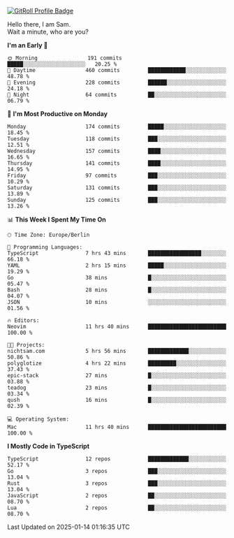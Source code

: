 <a href="https://gitroll.io/profile/u8g4G6FTZM7WSCSqTRPGSHZygT4O2" target="_blank"><img src="https://gitroll.io/api/badges/profiles/v1/u8g4G6FTZM7WSCSqTRPGSHZygT4O2?theme=nord" alt="GitRoll Profile Badge"/></a>

Hello there, I am Sam.  
Wait a minute, who are you?
  
<!--START_SECTION:waka-->
**I'm an Early 🐤** 

```text
🌞 Morning                191 commits         █████░░░░░░░░░░░░░░░░░░░░   20.25 % 
🌆 Daytime                460 commits         ████████████░░░░░░░░░░░░░   48.78 % 
🌃 Evening                228 commits         ██████░░░░░░░░░░░░░░░░░░░   24.18 % 
🌙 Night                  64 commits          ██░░░░░░░░░░░░░░░░░░░░░░░   06.79 % 
```
📅 **I'm Most Productive on Monday** 

```text
Monday                   174 commits         █████░░░░░░░░░░░░░░░░░░░░   18.45 % 
Tuesday                  118 commits         ███░░░░░░░░░░░░░░░░░░░░░░   12.51 % 
Wednesday                157 commits         ████░░░░░░░░░░░░░░░░░░░░░   16.65 % 
Thursday                 141 commits         ████░░░░░░░░░░░░░░░░░░░░░   14.95 % 
Friday                   97 commits          ███░░░░░░░░░░░░░░░░░░░░░░   10.29 % 
Saturday                 131 commits         ███░░░░░░░░░░░░░░░░░░░░░░   13.89 % 
Sunday                   125 commits         ███░░░░░░░░░░░░░░░░░░░░░░   13.26 % 
```


📊 **This Week I Spent My Time On** 

```text
🕑︎ Time Zone: Europe/Berlin

💬 Programming Languages: 
TypeScript               7 hrs 43 mins       █████████████████░░░░░░░░   66.18 % 
YAML                     2 hrs 15 mins       █████░░░░░░░░░░░░░░░░░░░░   19.29 % 
Go                       38 mins             █░░░░░░░░░░░░░░░░░░░░░░░░   05.47 % 
Bash                     28 mins             █░░░░░░░░░░░░░░░░░░░░░░░░   04.07 % 
JSON                     10 mins             ░░░░░░░░░░░░░░░░░░░░░░░░░   01.56 % 

🔥 Editors: 
Neovim                   11 hrs 40 mins      █████████████████████████   100.00 % 

🐱‍💻 Projects: 
nichtsam.com             5 hrs 56 mins       █████████████░░░░░░░░░░░░   50.86 % 
polyglotize              4 hrs 22 mins       █████████░░░░░░░░░░░░░░░░   37.43 % 
epic-stack               27 mins             █░░░░░░░░░░░░░░░░░░░░░░░░   03.88 % 
teadog                   23 mins             █░░░░░░░░░░░░░░░░░░░░░░░░   03.34 % 
qush                     16 mins             █░░░░░░░░░░░░░░░░░░░░░░░░   02.39 % 

💻 Operating System: 
Mac                      11 hrs 40 mins      █████████████████████████   100.00 % 
```

**I Mostly Code in TypeScript** 

```text
TypeScript               12 repos            █████████████░░░░░░░░░░░░   52.17 % 
Go                       3 repos             ███░░░░░░░░░░░░░░░░░░░░░░   13.04 % 
Rust                     3 repos             ███░░░░░░░░░░░░░░░░░░░░░░   13.04 % 
JavaScript               2 repos             ██░░░░░░░░░░░░░░░░░░░░░░░   08.70 % 
Lua                      2 repos             ██░░░░░░░░░░░░░░░░░░░░░░░   08.70 % 
```




 Last Updated on 2025-01-14 01:16:35 UTC
<!--END_SECTION:waka-->
